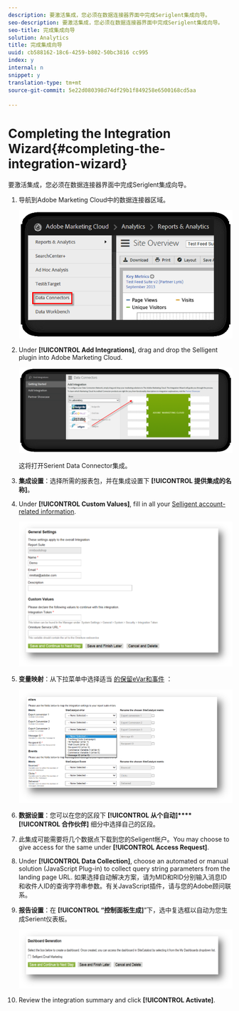 ```yaml
---
description: 要激活集成，您必须在数据连接器界面中完成Seriglent集成向导。
seo-description: 要激活集成，您必须在数据连接器界面中完成Seriglent集成向导。
seo-title: 完成集成向导
solution: Analytics
title: 完成集成向导
uuid: cb588162-18c6-4259-b802-50bc3816 cc995
index: y
internal: n
snippet: y
translation-type: tm+mt
source-git-commit: 5e22d080398d74df29b1f849258e6500168cd5aa

---
```



# Completing the Integration Wizard{#completing-the-integration-wizard}

要激活集成，您必须在数据连接器界面中完成Seriglent集成向导。

1. 导航到Adobe Marketing Cloud中的数据连接器区域。

   ![](assets/selligent-data_connectors.png)

1. Under **[!UICONTROL Add Integrations]**, drag and drop the Selligent plugin into Adobe Marketing Cloud.

   ![](assets/selligent-add_integration.png)

   这将打开Serient Data Connector集成。

1. **集成设置**：选择所需的报表包，并在集成设置下 **[!UICONTROL 提供集成的名称]**。

1. Under **[!UICONTROL Custom Values]**, fill in all your [Selligent account-related information](../../selligent-overview/selligent-activation/selligent-prereqs-seligent.md#concept-071c594b1bcc465cbce7a6fda3f1d829).

   ![](assets/selligent-general_settings.png)

1. **变量映射**：从下拉菜单中选择适当 [的保留eVar和事件](../../selligent-overview/selligent-activation/selligent-configure-variables.md#concept-907c2bdbed274c11a46d4cc323ef0238) ：

   ![](assets/selligent-variables.png)

1. **数据设置**：您可以在您的区段下 **[!UICONTROL 从个自动]****[!UICONTROL 合作伙伴]** 细分中选择自己的区段。

1. 此集成可能需要将几个数据点下载到您的Seligent帐户。You may choose to give access for the same under **[!UICONTROL Access Request]**.
1. Under **[!UICONTROL Data Collection]**, choose an automated or manual solution (JavaScript Plug-in) to collect query string parameters from the landing page URL. 如果选择自动解决方案，请为MID和RID分别输入消息ID和收件人ID的查询字符串参数。有关JavaScript插件，请与您的Adobe顾问联系。
1. **报告设置**：在 **[!UICONTROL “控制面板生成]**”下，选中复选框以自动为您生成Serient仪表板。

   ![](assets/selligent-report_settings.png)

1. Review the integration summary and click **[!UICONTROL Activate]**.

